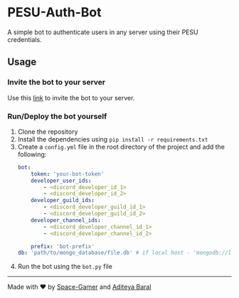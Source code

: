 # PESU-Auth-Bot

A simple bot to authenticate users in any server using their PESU credentials.

## Usage

### Invite the bot to your server

Use this [link](https://discord.com/api/oauth2/authorize?client_id=1146109578241638593&permissions=1377007037446&scope=bot) to invite the bot to your server.

### Run/Deploy the bot yourself

1. Clone the repository
2. Install the dependencies using `pip install -r requirements.txt`
3. Create a `config.yml` file in the root directory of the project and add the following:
    ```yaml
    bot:
        token: 'your-bot-token'
        developer_user_ids:
            - <discord_developer_id_1>
            - <discord_developer_id_2>
        developer_guild_ids:
            - <discord_developer_guild_id_1>
            - <discord_developer_guild_id_2>
        developer_channel_ids:
            - <discord_developer_channel_id_1>
            - <discord_developer_channel_id_2>

        prefix: 'bot-prefix'
    db: 'path/to/mongo_database/file.db' # if local host - 'mongodb://localhost:27017/'
    ```
4. Run the bot using the `bot.py` file

<hr>

Made with ❤️ by [Space-Gamer](https://github.com/Space-Gamer) and [Aditeya Baral
](https://github.com/aditeyabaral)
